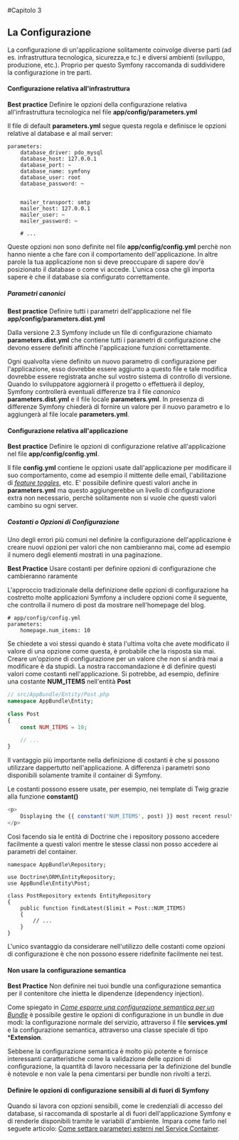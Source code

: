 #Capitolo 3
## La Configurazione

La configurazione di un'applicazione solitamente coinvolge diverse parti (ad es. infrastruttura tecnologica, sicurezza,e tc.)
e diversi ambienti (sviluppo, produzione, etc.). Proprio per questo Symfony raccomanda di suddividere la configurazione in tre parti.

#### Configurazione relativa all'infrastruttura

**Best practice**
Definire le opzioni della configurazione relativa all'infrastruttura tecnologica
nel file **app/config/parameters.yml**

Il file di default **parameters.yml** segue questa regola e definisce le opzioni relative al database
e al mail server:

```
parameters:
    database_driver: pdo_mysql
    database_host: 127.0.0.1
    database_port: ~
    database_name: symfony
    database_user: root
    database_password: ~


    mailer_transport: smtp
    mailer_host: 127.0.0.1
    mailer_user: ~
    mailer_password: ~

    # ...

```

Queste opzioni non sono definite nel file **app/config/config.yml** perchè non hanno niente a che fare
con il comportamento dell'applicazione. In altre parole la tua applicazione non si deve preoccupare di
sapere dov'è posizionato il database o come vi accede. L'unica cosa che gli importa sapere
è che il database sia configurato correttamente.

##### Parametri canonici
**Best practice**
Definire tutti i parametri dell'applicazione nel file **app/config/parameters.dist.yml**


Dalla versione 2.3 Symfony include un file di configurazione chiamato **parameters.dist.yml**
che contiene tutti i parametri di configurazione che devono essere
definiti affinchè l'applicazione funzioni correttamente.

Ogni qualvolta viene definito un nuovo parametro di configurazione per l'applicazione, esso dovrebbe
essere aggiunto a questo file e tale modifica dovrebbe essere registrata anche sul vostro
sistema di controllo di versione.
Quando lo sviluppatore aggiornerà il progetto o effettuerà il deploy, Symfony controllerà
eventuali differenze tra il file *canonico* **parameters.dist.yml** e il file locale **parameters.yml**.
In presenza di differenze Symfony chiederà di fornire un valore per il nuovo parametro e lo aggiungerà al file
locale **parameters.yml**.

#### Configurazione relativa all'applicazione

**Best practice**
Definire le opzioni di configurazione relative all'applicazione nel file **app/config/config.yml**.

Il file **config.yml** contiene le opzioni usate dall'applicazione per modificare il suo comportamento, come ad esempio
il mittente delle email, l'abilitazione di [*feature toggles*](http://en.wikipedia.org/wiki/Feature_toggle), etc.
E' possibile definire questi valori anche in **parameters.yml** ma questo aggiungerebbe un livello di
configurazione extra non necessario, perchè solitamente non si vuole che questi valori cambino su ogni server.

##### Costanti o Opzioni di Configurazione
Uno degli errori più comuni nel definire la configurazione dell'applicazione è creare nuovi opzioni per valori
che non cambieranno mai, come ad esempio il numero degli elementi mostrati in una paginazione.

**Best Practice**
Usare costanti per definire opzioni di configurazione che cambieranno raramente

L'approccio tradizionale della definizione delle opzioni di configurazione ha costretto molte applicazioni
Symfony a includere opzioni come il seguente, che controlla il numero di post da mostrare
nell'homepage del blog.


```
# app/config/config.yml
parameters:
    homepage.num_items: 10

```

Se chiedete a voi stessi quando è stata l'ultima volta che avete modificato il valore di una opzione
come questa, è probabile che la risposta sia mai. Creare un'opzione di configurazione per un valore che
non si andrà mai a modificare è da stupidi. La nostra raccomandazione è di definire questi valori
come costanti nell'applicazione. Si potrebbe, ad esempio, definire una costante **NUM_ITEMS**
nell'entità **Post**

```php
// src/AppBundle/Entity/Post.php
namespace AppBundle\Entity;

class Post
{
    const NUM_ITEMS = 10;

    // ...
}
```

Il vantaggio più importante nella definizione di costanti è che si possono utilizzare dappertutto nell'applicazione.
A differenza i parametri sono disponibili solamente tramite il container di Symfony.

Le costanti possono essere usate, per esempio, nei template di Twig grazie alla funzione **constant()**


```php
<p>
    Displaying the {{ constant('NUM_ITEMS', post) }} most recent results.
</p>
```

Così facendo sia le entità di Doctrine che i repository possono accedere facilmente a questi valori mentre le stesse classi non posso accedere ai parametri del container.

```
namespace AppBundle\Repository;

use Doctrine\ORM\EntityRepository;
use AppBundle\Entity\Post;

class PostRepository extends EntityRepository
{
    public function findLatest($limit = Post::NUM_ITEMS)
    {
        // ...
    }
}
```

L'unico svantaggio da considerare nell'utilizzo delle costanti come opzioni di configurazione è che non
possono essere ridefinite facilmente nei test.


#### Non usare la configurazione semantica

**Best Practice**
Non definire nei tuoi bundle una configurazione semantica per il contenitore che inietta le dipendenze (dependency injection).

Come spiegato in [*Come esporre una configurazione semantica per un Bundle*](http://symfony.com/doc/current/cookbook/bundles/extension.html)
è possibile gestire le opzioni di configurazione in un bundle in due modi: la configurazione normale del servizio, attraverso il file
**services.yml** e la configurazione semantica, attraverso una classe speciale di tipo ***Extension**.

Sebbene la configurazione semantica è molto più potente e fornisce interessanti caratteristiche come la validazione
delle opzioni di configurazione, la quantità di lavoro necessaria per la definizione del bundle è notevole
e non vale la pena cimentarsi per bundle non rivolti a terzi.


#### Definire le opzioni di configurazione sensibili al di fuori di Symfony
Quando si lavora con opzioni sensibili, come le credenziali di accesso del database, si raccomanda di spostarle
al di fuori dell'applicazione Symfony e di renderle disponibili tramite le variabili d'ambiente. Impara come farlo
nel seguete articolo: [Come settare parameteri esterni nel Service Container](http://symfony.com/doc/current/cookbook/configuration/external_parameters.html).
